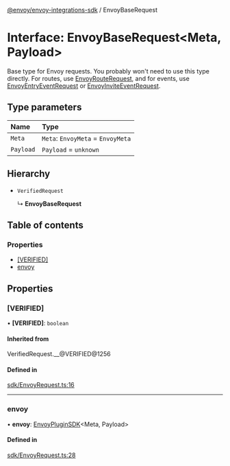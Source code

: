 [@envoy/envoy-integrations-sdk](../README.md) / EnvoyBaseRequest

# Interface: EnvoyBaseRequest<Meta, Payload\>

Base type for Envoy requests.
You probably won't need to use this type directly.
For routes, use [EnvoyRouteRequest](../README.md#envoyrouterequest),
and for events, use [EnvoyEntryEventRequest](../README.md#envoyentryeventrequest) or [EnvoyInviteEventRequest](../README.md#envoyinviteeventrequest).

## Type parameters

| Name | Type |
| :------ | :------ |
| `Meta` | `Meta`: `EnvoyMeta` = `EnvoyMeta` |
| `Payload` | `Payload` = `unknown` |

## Hierarchy

- `VerifiedRequest`

  ↳ **EnvoyBaseRequest**

## Table of contents

### Properties

- [[VERIFIED]](envoybaserequest.md#[verified])
- [envoy](envoybaserequest.md#envoy)

## Properties

### [VERIFIED]

• **[VERIFIED]**: `boolean`

#### Inherited from

VerifiedRequest.\_\_@VERIFIED@1256

#### Defined in

[sdk/EnvoyRequest.ts:16](https://github.com/envoy/envoy-integrations-sdk-nodejs/blob/7f53677/src/sdk/EnvoyRequest.ts#L16)

___

### envoy

• **envoy**: [EnvoyPluginSDK](../classes/envoypluginsdk.md)<Meta, Payload\>

#### Defined in

[sdk/EnvoyRequest.ts:28](https://github.com/envoy/envoy-integrations-sdk-nodejs/blob/7f53677/src/sdk/EnvoyRequest.ts#L28)
